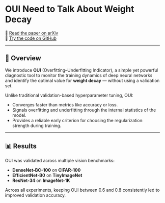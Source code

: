 # OUI Need to Talk About Weight Decay

📄 [Read the paper on arXiv](https://arxiv.org/abs/2504.17160)  
🧠 [Try the code on GitHub](https://github.com/AlbertoFdezHdez/OUI)

---

## 🧪 Overview

We introduce **OUI** (Overfitting–Underfitting Indicator), a simple yet powerful diagnostic tool to monitor the training dynamics of deep neural networks and identify the optimal value for **weight decay** — without using a validation set.

Unlike traditional validation-based hyperparameter tuning, OUI:
- Converges faster than metrics like accuracy or loss.
- Signals overfitting and underfitting through the internal statistics of the model.
- Provides a reliable early criterion for choosing the regularization strength during training.

---

## 📊 Results

OUI was validated across multiple vision benchmarks:

- **DenseNet-BC-100** on **CIFAR-100**
- **EfficientNet-B0** on **TinyImageNet**
- **ResNet-34** on **ImageNet-1K**

Across all experiments, keeping OUI between 0.6 and 0.8 consistently led to improved validation accuracy.

